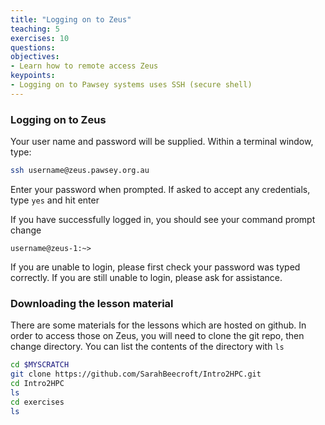 ```yaml
---
title: "Logging on to Zeus"
teaching: 5
exercises: 10
questions:
objectives:
- Learn how to remote access Zeus
keypoints:
- Logging on to Pawsey systems uses SSH (secure shell)
---
```


### Logging on to Zeus
Your user name and password will be supplied. Within a terminal window, type:

```bash
ssh username@zeus.pawsey.org.au
```

Enter your password when prompted. If asked to accept any credentials, type `yes` and hit enter

If you have successfully logged in, you should see your command prompt change

```output
username@zeus-1:~>
```

If you are unable to login, please first check your password was typed correctly. If you are still unable to login, please ask for assistance.


### Downloading the lesson material
There are some materials for the lessons which are hosted on github. In order to access those on Zeus, you will need to clone the git repo, then change directory. You can list the contents of the directory with `ls`

```bash
cd $MYSCRATCH
git clone https://github.com/SarahBeecroft/Intro2HPC.git
cd Intro2HPC
ls
cd exercises
ls
```
